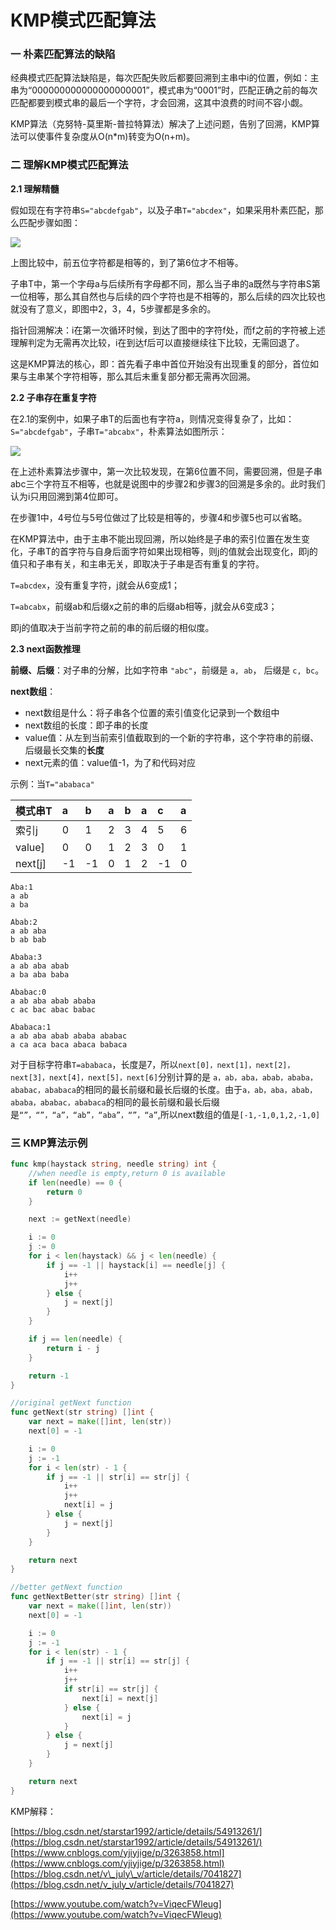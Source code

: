 # KMP模式匹配算法

### 一 朴素匹配算法的缺陷

经典模式匹配算法缺陷是，每次匹配失败后都要回溯到主串中i的位置，例如：主串为“000000000000000000001”，模式串为“0001”时，匹配正确之前的每次匹配都要到模式串的最后一个字符，才会回溯，这其中浪费的时间不容小觑。

KMP算法（克努特-莫里斯-普拉特算法）解决了上述问题，告别了回溯，KMP算法可以使事件复杂度从O\(n\*m\)转变为O\(n+m\)。

### 二 理解KMP模式匹配算法

**2.1 理解精髓**

假如现在有字符串`S="abcdefgab"`，以及子串`T="abcdex"`，如果采用朴素匹配，那么匹配步骤如图：

![](https://github.com/overnote/over-algorithm/raw/master/images/algorithm/07-00.png)

上图比较中，前五位字符都是相等的，到了第6位才不相等。

子串T中，第一个字母a与后续所有字母都不同，那么当子串的a既然与字符串S第一位相等，那么其自然也与后续的四个字符也是不相等的，那么后续的四次比较也就没有了意义，即图中2，3，4，5步骤都是多余的。

指针回溯解决：i在第一次循环时候，到达了图中的字符f处，而f之前的字符被上述理解判定为无需再次比较，i在到达f后可以直接继续往下比较，无需回退了。

这是KMP算法的核心，即：首先看子串中首位开始没有出现重复的部分，首位如果与主串某个字符相等，那么其后未重复部分都无需再次回溯。

**2.2 子串存在重复字符**

在2.1的案例中，如果子串T的后面也有字符a，则情况变得复杂了，比如：`S="abcdefgab"`，子串`T="abcabx"`，朴素算法如图所示：

![](https://github.com/overnote/over-algorithm/raw/master/images/algorithm/07-01.png)

在上述朴素算法步骤中，第一次比较发现，在第6位置不同，需要回溯，但是子串abc三个字符互不相等，也就是说图中的步骤2和步骤3的回溯是多余的。此时我们认为i只用回溯到第4位即可。

在步骤1中，4号位与5号位做过了比较是相等的，步骤4和步骤5也可以省略。

在KMP算法中，由于主串不能出现回溯，所以始终是子串的索引位置在发生变化，子串T的首字符与自身后面字符如果出现相等，则j的值就会出现变化，即j的值只和子串有关，和主串无关，即取决于子串是否有重复的字符。

`T=abcdex`，没有重复字符，j就会从6变成1；

`T=abcabx`，前缀ab和后缀x之前的串的后缀ab相等，j就会从6变成3；

即j的值取决于当前字符之前的串的前后缀的相似度。

**2.3 next函数推理**

**前缀、后缀**：对子串的分解，比如字符串 `"abc"`，前缀是 `a, ab`， 后缀是 `c, bc`。

**next数组**：

* next数组是什么：将子串各个位置的索引值变化记录到一个数组中
* next数组的长度：即子串的长度
* value值：从左到当前索引值截取到的一个新的字符串，这个字符串的前缀、后缀最长交集的**长度**
* next元素的值：value值-1，为了和代码对应

示例：当`T="ababaca"`

| 模式串T | a | b | a | b | a | c | a |
| :--- | :--- | :--- | :--- | :--- | :--- | :--- | :--- |
| 索引j | 0 | 1 | 2 | 3 | 4 | 5 | 6 |
| value\] | 0 | 0 | 1 | 2 | 3 | 0 | 1 |
| next\[j\] | -1 | -1 | 0 | 1 | 2 | -1 | 0 |

```markup
Aba:1
a ab
a ba

Abab:2
a ab aba
b ab bab

Ababa:3
a ab aba abab
a ba aba baba

Ababac:0
a ab aba abab ababa
c ac bac abac babac

Ababaca:1
a ab aba abab ababa ababac
a ca aca baca abaca babaca
```

对于目标字符串`T=ababaca`，长度是7，所以`next[0]，next[1]，next[2]，next[3]，next[4]，next[5]，next[6]`分别计算的是 `a，ab，aba，abab，ababa，ababac，ababaca`的相同的最长前缀和最长后缀的长度。由于`a，ab，aba，abab，ababa，ababac，ababaca`的相同的最长前缀和最长后缀是`“”，“”，“a”，“ab”，“aba”，“”，“a”`,所以next数组的值是`[-1,-1,0,1,2,-1,0]`

### 三 KMP算法示例

```go
func kmp(haystack string, needle string) int {
    //when needle is empty,return 0 is available
	if len(needle) == 0 {
		return 0
	}

	next := getNext(needle)

	i := 0
	j := 0
	for i < len(haystack) && j < len(needle) {
		if j == -1 || haystack[i] == needle[j] {
			i++
			j++
		} else {
			j = next[j]
		}
	}

	if j == len(needle) {
		return i - j
	}

	return -1
}

//original getNext function
func getNext(str string) []int {
	var next = make([]int, len(str))
	next[0] = -1

	i := 0
	j := -1
	for i < len(str) - 1 {
		if j == -1 || str[i] == str[j] {
			i++
			j++
			next[i] = j
		} else {
			j = next[j]
		}
	}

	return next
}

//better getNext function
func getNextBetter(str string) []int {
	var next = make([]int, len(str))
	next[0] = -1

	i := 0
	j := -1
	for i < len(str) - 1 {
		if j == -1 || str[i] == str[j] {
			i++
			j++
			if str[i] == str[j] {
				next[i] = next[j]
			} else {
				next[i] = j
			}
		} else {
			j = next[j]
		}
	}

	return next
}
```

KMP解释：

 [https://blog.csdn.net/starstar1992/article/details/54913261/](https://blog.csdn.net/starstar1992/article/details/54913261/)  
[https://www.cnblogs.com/yjiyjige/p/3263858.html](https://www.cnblogs.com/yjiyjige/p/3263858.html)  
[https://blog.csdn.net/v\_july\_v/article/details/7041827](https://blog.csdn.net/v_july_v/article/details/7041827)

[https://www.youtube.com/watch?v=ViqecFWleug](https://www.youtube.com/watch?v=ViqecFWleug)



